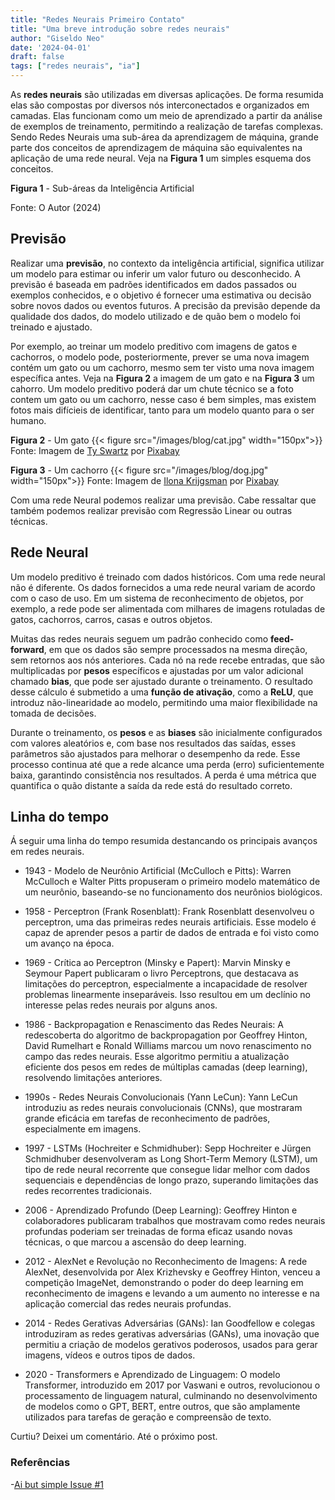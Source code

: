 ```yaml
---
title: "Redes Neurais Primeiro Contato"
title: "Uma breve introdução sobre redes neurais"
author: "Giseldo Neo"
date: '2024-04-01'
draft: false
tags: ["redes neurais", "ia"]
---
```


As **redes neurais** são utilizadas em diversas aplicações. De forma resumida elas são compostas por diversos nós interconectados e organizados em camadas. Elas funcionam como um meio de aprendizado a partir da análise de exemplos de treinamento, permitindo a realização de tarefas complexas. Sendo Redes Neurais uma sub-área da aprendizagem de máquina, grande parte dos conceitos de aprendizagem de máquina são equivalentes na aplicação de uma rede neural. Veja na **Figura 1** um simples esquema dos conceitos.

**Figura 1** - Sub-áreas da Inteligência Artificial

Fonte: O Autor (2024)

## Previsão

Realizar uma **previsão**, no contexto da inteligência artificial, significa utilizar um modelo para estimar ou inferir um valor futuro ou desconhecido. A previsão é baseada em padrões identificados em dados passados ou exemplos conhecidos, e o objetivo é fornecer uma estimativa ou decisão sobre novos dados ou eventos futuros. A precisão da previsão depende da qualidade dos dados, do modelo utilizado e de quão bem o modelo foi treinado e ajustado.

Por exemplo, ao treinar um modelo preditivo com imagens de gatos e cachorros, o modelo pode, posteriormente, prever se uma nova imagem contém um gato ou um cachorro, mesmo sem ter visto uma nova imagem específica antes. Veja na **Figura 2** a imagem de um gato e na **Figura 3** um cahorro. Um modelo preditivo poderá dar um chute técnico se a foto contem um gato ou um cachorro, nesse caso é bem simples, mas existem fotos mais difícieis de identificar, tanto para um modelo quanto para o ser humano.

**Figura 2** - Um gato
{{< figure src="/images/blog/cat.jpg" width="150px">}}
Fonte: Imagem de <a href="https://pixabay.com/pt/users/ty_swartz-617282/?utm_source=link-attribution&utm_medium=referral&utm_campaign=image&utm_content=551554">Ty Swartz</a> por <a href="https://pixabay.com/pt//?utm_source=link-attribution&utm_medium=referral&utm_campaign=image&utm_content=551554">Pixabay</a>

**Figura 3** - Um cachorro
{{< figure src="/images/blog/dog.jpg" width="150px">}}
Fonte: Imagem de <a href="https://pixabay.com/pt/users/vlaaitje-1637107/?utm_source=link-attribution&utm_medium=referral&utm_campaign=image&utm_content=1047521">Ilona Krijgsman</a> por <a href="https://pixabay.com/pt//?utm_source=link-attribution&utm_medium=referral&utm_campaign=image&utm_content=1047521">Pixabay</a>

Com uma rede Neural podemos realizar uma previsão. Cabe ressaltar que também podemos realizar previsão com Regressão Linear ou outras técnicas. 

## Rede Neural

Um modelo preditivo é treinado com dados históricos. Com uma rede neural não é diferente. Os dados fornecidos a uma rede neural variam de acordo com o caso de uso. Em um sistema de reconhecimento de objetos, por exemplo, a rede pode ser alimentada com milhares de imagens rotuladas de gatos, cachorros, carros, casas e outros objetos. 

Muitas das redes neurais seguem um padrão conhecido como **feed-forward**, em que os dados são sempre processados na mesma direção, sem retornos aos nós anteriores. Cada nó na rede recebe entradas, que são multiplicadas por **pesos** específicos e ajustadas por um valor adicional chamado **bias**, que pode ser ajustado durante o treinamento. O resultado desse cálculo é submetido a uma **função de ativação**, como a **ReLU**, que introduz não-linearidade ao modelo, permitindo uma maior flexibilidade na tomada de decisões.

Durante o treinamento, os **pesos** e as **biases** são inicialmente configurados com valores aleatórios e, com base nos resultados das saídas, esses parâmetros são ajustados para melhorar o desempenho da rede. Esse processo continua até que a rede alcance uma perda (erro) suficientemente baixa, garantindo consistência nos resultados. A perda é uma métrica que quantifica o quão distante a saída da rede está do resultado correto.

## Linha do tempo

Á seguir uma linha do tempo resumida destancando os principais avanços em redes neurais.

* 1943 - Modelo de Neurônio Artificial (McCulloch e Pitts): Warren McCulloch e Walter Pitts propuseram o primeiro modelo matemático de um neurônio, baseando-se no funcionamento dos neurônios biológicos.

* 1958 - Perceptron (Frank Rosenblatt): Frank Rosenblatt desenvolveu o perceptron, uma das primeiras redes neurais artificiais. Esse modelo é capaz de aprender pesos a partir de dados de entrada e foi visto como um avanço na época.

* 1969 - Crítica ao Perceptron (Minsky e Papert): Marvin Minsky e Seymour Papert publicaram o livro Perceptrons, que destacava as limitações do perceptron, especialmente a incapacidade de resolver problemas linearmente inseparáveis. Isso resultou em um declínio no interesse pelas redes neurais por alguns anos.

* 1986 - Backpropagation e Renascimento das Redes Neurais: A redescoberta do algoritmo de backpropagation por Geoffrey Hinton, David Rumelhart e Ronald Williams marcou um novo renascimento no campo das redes neurais. Esse algoritmo permitiu a atualização eficiente dos pesos em redes de múltiplas camadas (deep learning), resolvendo limitações anteriores.

* 1990s - Redes Neurais Convolucionais (Yann LeCun): Yann LeCun introduziu as redes neurais convolucionais (CNNs), que mostraram grande eficácia em tarefas de reconhecimento de padrões, especialmente em imagens.

* 1997 - LSTMs (Hochreiter e Schmidhuber): Sepp Hochreiter e Jürgen Schmidhuber desenvolveram as Long Short-Term Memory (LSTM), um tipo de rede neural recorrente que consegue lidar melhor com dados sequenciais e dependências de longo prazo, superando limitações das redes recorrentes tradicionais.

* 2006 - Aprendizado Profundo (Deep Learning): Geoffrey Hinton e colaboradores publicaram trabalhos que mostravam como redes neurais profundas poderiam ser treinadas de forma eficaz usando novas técnicas, o que marcou a ascensão do deep learning.

* 2012 - AlexNet e Revolução no Reconhecimento de Imagens: A rede AlexNet, desenvolvida por Alex Krizhevsky e Geoffrey Hinton, venceu a competição ImageNet, demonstrando o poder do deep learning em reconhecimento de imagens e levando a um aumento no interesse e na aplicação comercial das redes neurais profundas.

* 2014 - Redes Gerativas Adversárias (GANs): Ian Goodfellow e colegas introduziram as redes gerativas adversárias (GANs), uma inovação que permitiu a criação de modelos gerativos poderosos, usados para gerar imagens, vídeos e outros tipos de dados.

* 2020 - Transformers e Aprendizado de Linguagem: O modelo Transformer, introduzido em 2017 por Vaswani e outros, revolucionou o processamento de linguagem natural, culminando no desenvolvimento de modelos como o GPT, BERT, entre outros, que são amplamente utilizados para tarefas de geração e compreensão de texto.

Curtiu? Deixei um comentário. Até o próximo post.

### Referências

-[Ai but simple Issue #1](https://www.aibutsimple.com/p/neural-networks-explained)

